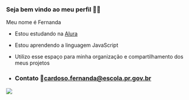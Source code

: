 ### Seja bem vindo ao meu perfil  👩‍🏫

Meu nome é Fernanda

- Estou estudando na [Alura](https://www.alura.com.br/)
- Estou aprendendo a linguagem JavaScript
- Utilizo esse espaço para minha organização e compartilhamento dos meus projetos

- ### Contato 🔰cardoso.fernanda@escola.pr.gov.br

![](https://media.tenor.com/9_VJLPIZoAwAAAAM/thanks-agnes.gif) 
